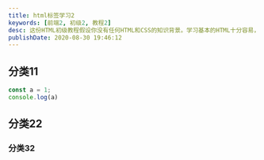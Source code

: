 ```yaml
---
title: html标签学习2
keywords: [前端2, 初级2, 教程2]
desc: 这份HTML初级教程假设你没有任何HTML和CSS的知识背景。学习基本的HTML十分容易，只要你能从头到尾按照每一步骤来实践。最后我们会将每一步综合起来，以便我们继续学习CSS初级指南。
publishDate: 2020-08-30 19:46:12
---
```


## 分类11

```javascript
const a = 1;
console.log(a)
```

## 分类22

### 分类32
